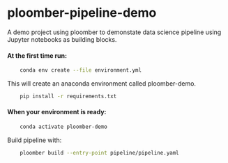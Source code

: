 # ploomber-pipeline-demo

A demo project using ploomber to demonstate data science pipeline using Jupyter notebooks as building blocks.

#### At the first time run:
```sh
    conda env create --file environment.yml
```
This will create an anaconda environment called ploomber-demo.
```sh
    pip install -r requirements.txt
```
#### When your environment is ready:
```sh
    conda activate ploomber-demo
```
Build pipeline with:
```sh
    ploomber build --entry-point pipeline/pipeline.yaml
```

